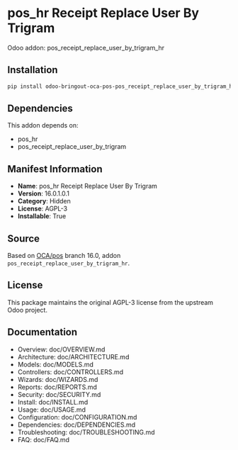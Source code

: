 # pos_hr Receipt Replace User By Trigram

Odoo addon: pos_receipt_replace_user_by_trigram_hr

## Installation

```bash
pip install odoo-bringout-oca-pos-pos_receipt_replace_user_by_trigram_hr
```

## Dependencies

This addon depends on:
- pos_hr
- pos_receipt_replace_user_by_trigram

## Manifest Information

- **Name**: pos_hr Receipt Replace User By Trigram
- **Version**: 16.0.1.0.1
- **Category**: Hidden
- **License**: AGPL-3
- **Installable**: True

## Source

Based on [OCA/pos](https://github.com/OCA/pos) branch 16.0, addon `pos_receipt_replace_user_by_trigram_hr`.

## License

This package maintains the original AGPL-3 license from the upstream Odoo project.

## Documentation

- Overview: doc/OVERVIEW.md
- Architecture: doc/ARCHITECTURE.md
- Models: doc/MODELS.md
- Controllers: doc/CONTROLLERS.md
- Wizards: doc/WIZARDS.md
- Reports: doc/REPORTS.md
- Security: doc/SECURITY.md
- Install: doc/INSTALL.md
- Usage: doc/USAGE.md
- Configuration: doc/CONFIGURATION.md
- Dependencies: doc/DEPENDENCIES.md
- Troubleshooting: doc/TROUBLESHOOTING.md
- FAQ: doc/FAQ.md
